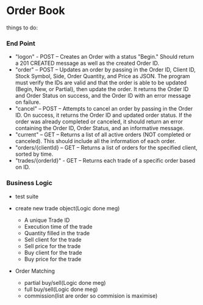 # Order Book

things to do:

### End Point
- "logon" - POST – Creates an Order with a status "Begin." Should return a 201 CREATED message as well as the created Order ID.
- "order" – POST – Updates an order by passing in the Order ID, Client ID, Stock Symbol, Side, Order Quantity, and Price as JSON. The program must verify the IDs are valid and that the order is able to be updated (Begin, New, or Partial), then update the order. It returns the Order ID and Order Status on success, and the Order ID with an error message on failure.
- "cancel" – POST – Attempts to cancel an order by passing in the Order ID. On success, it returns the Order ID and updated order status. If the order was already completed or canceled, it should return an error containing the Order ID, Order Status, and an informative message.
- "current" – GET – Returns a list of all active orders (NOT completed or canceled). This should include all the information of each order.
- "orders/{clientId} – GET – Returns a list of orders for the specified client, sorted by time.
- "trades/{orderId}" - GET – Returns each trade of a specific order based on ID.

### Business Logic
- test suite
- create new trade object(Logic done meg)
    - A unique Trade ID
    -  Execution time of the trade
     - Quantity filled in the trade 
    - Sell client for the trade
     - Sell price for the trade
     - Buy client for the trade
     - Buy price for the trade

- Order Matching
    - partial buy/sell(Logic done meg)
    - full buy/sell(Logic done meg)
    - commission(list are order so commision is maximise)